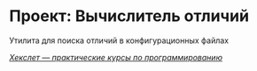 # Проект: Вычислитель отличий

Утилита для поиска отличий в конфигурационных файлах

[_Хекслет — практические курсы по программированию_](https://ru.hexlet.io/pages/about)
